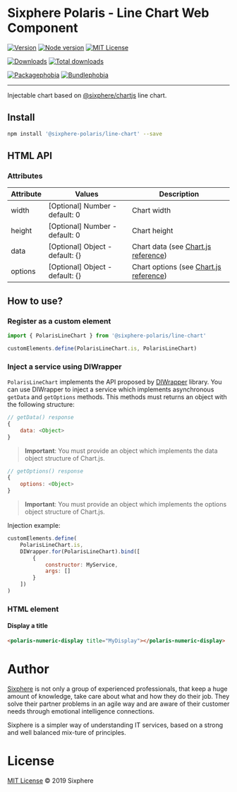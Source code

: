 # Sixphere Polaris - Line Chart Web Component


[![Version][version-badge]][version-url]
[![Node version][node-version-badge]][node-version-url]
[![MIT License][mit-license-badge]][mit-license-url]

[![Downloads][downloads-badge]][downloads-url]
[![Total downloads][total-downloads-badge]][downloads-url]

[![Packagephobia][packagephobia-badge]][packagephobia-url]
[![Bundlephobia][bundlephobia-badge]][bundlephobia-url]

------------------------------------------------------------------

Injectable chart based on [@sixphere/chartjs](https://www.npmjs.com/package/@sixphere/chartjs) line chart.

## Install
```bash
npm install '@sixphere-polaris/line-chart' --save
```


## HTML API

### Attributes

| Attribute | Values                                                 | Description                                                      |
|-----------|--------------------------------------------------------|------------------------------------------------------------------|
| width     | [Optional] Number - default: 0                         | Chart width                                                      |
| height    | [Optional] Number - default: 0                         | Chart height                                                     |
| data      | [Optional] Object - default: {}                        | Chart data (see [Chart.js reference](https://www.chartjs.org/docs/latest/))                              |
| options   | [Optional] Object - default: {}                        | Chart options (see [Chart.js reference](https://www.chartjs.org/docs/latest/))                           |


## How to use?

### Register as a custom element
```javascript
import { PolarisLineChart } from '@sixphere-polaris/line-chart'

customElements.define(PolarisLineChart.is, PolarisLineChart)
```

### Inject a service using DIWrapper
`PolarisLineChart` implements the API proposed by [DIWrapper](https://www.npmjs.com/package/@sixphere/diwrapper) library. You can use DIWrapper to inject a service which implements asynchronous `getData` and `getOptions` methods. This methods must returns an object with the following structure:
```js
// getData() response
{
    data: <Object>
}
```
> **Important**: You must provide an object which implements the data object structure of Chart.js.

```js
// getOptions() response
{
    options: <Object>
}
```

> **Important**: You must provide an object which implements the options object structure of Chart.js.

Injection example:
```javascript
customElements.define(
    PolarisLineChart.is,
    DIWrapper.for(PolarisLineChart).bind([
        {
            constructor: MyService,
            args: []
        }
    ])
)
```

### HTML element

#### Display a title

```html
<polaris-numeric-display title="MyDisplay"></polaris-numeric-display>
```

# Author

[Sixphere](http://www.sixphere.com "Sixphere") is not only a group of experienced professionals, that keep a huge amount of knowledge, take care about what and how they do their job. They solve their partner problems in an agile way and are aware of their customer needs through emotional intelligence connections.

Sixphere is a simpler way of understanding IT services, based on a strong and well balanced mix-ture of principles.


# License
[MIT License][mit-license-url] © 2019 Sixphere


<!-- References -->
[typescript-url]: https://github.com/Microsoft/TypeScript
[java-url]: https://www.java.com/en/download
[nodejs-url]: https://nodejs.org
[npm-url]: https://www.npmjs.com
[node-releases-url]: https://nodejs.org/en/download/releases
[vscode-url]: https://code.visualstudio.com
[vscode-lit-html-url]: https://github.com/mjbvz/vscode-lit-html
[web-component-tester-url]: https://github.com/Polymer/tools/tree/master/packages/web-component-tester
[lit-element-url]: https://github.com/Polymer/lit-element

<!-- Badges -->
<!-- [follow-me-badge]: https://flat.badgen.net/twitter/follow/Fernando Jiménez?icon=twitter -->

[version-badge]: https://flat.badgen.net/npm/v/@sixphere-polaris/line-chart?icon=npm
[lit-element-version-badge]: https://flat.badgen.net/npm/v/lit-element/latest?icon=npm&label=lit-element
[node-version-badge]: https://flat.badgen.net/npm/node/@sixphere-polaris/line-chart
[mit-license-badge]: https://flat.badgen.net/npm/license/@sixphere-polaris/line-chart

[downloads-badge]: https://flat.badgen.net/npm/dm/@sixphere-polaris/line-chart
[total-downloads-badge]: https://flat.badgen.net/npm/dt/@sixphere-polaris/line-chart?label=total%20downloads
[packagephobia-badge]: https://flat.badgen.net/packagephobia/install/@sixphere-polaris/line-chart
[bundlephobia-badge]: https://flat.badgen.net/bundlephobia/minzip/@sixphere-polaris/line-chart

<!-- Links -->
<!-- [follow-me-url]: https://twitter.com/Fernando Jiménez?utm_source=github.com&amp;utm_medium=referral&amp;utm_content=diwrapper -->

[version-url]: https://www.npmjs.com/package/@sixphere-polaris/line-chart
[node-version-url]: https://nodejs.org/en/download
[mit-license-url]: /LICENSE

[downloads-url]: https://www.npmtrends.com/@sixphere-polaris/line-chart
[packagephobia-url]: https://packagephobia.now.sh/result?p=@sixphere-polaris/line-chart
[bundlephobia-url]: https://bundlephobia.com/result?p=@sixphere-polaris/line-chart

[circleci-url]: https://circleci.com/gh//diwrapper/tree/master
[daviddm-url]: https://david-dm.org//diwrapper

[codebeat-url]: https://codebeat.co/projects/<codebeat_path>
[codacy-url]: https://www.codacy.com/app/<codacy_path>
[lgtm-url]: https://lgtm.com/projects/g/<lgtm_path>
